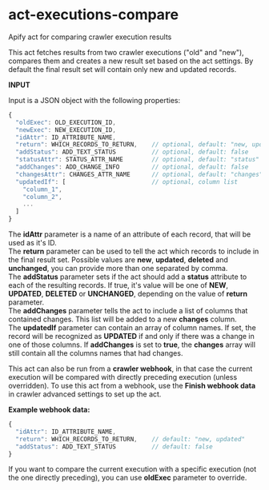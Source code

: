 # act-executions-compare
Apify act for comparing crawler execution results

This act fetches results from two crawler executions ("old" and "new"), 
compares them and creates a new result set based on the act settings.
By default the final result set will contain only new and updated records.

**INPUT**

Input is a JSON object with the following properties:

```javascript
{
  "oldExec": OLD_EXECUTION_ID,
  "newExec": NEW_EXECUTION_ID,
  "idAttr": ID_ATTRIBUTE_NAME,
  "return": WHICH_RECORDS_TO_RETURN,    // optional, default: "new, updated"
  "addStatus": ADD_TEXT_STATUS          // optional, default: false
  "statusAttr": STATUS_ATTR_NAME        // optional, default: "status"
  "addChanges": ADD_CHANGE_INFO         // optional, default: false
  "changesAttr": CHANGES_ATTR_NAME      // optional, default: "changes"
  "updatedIf": [                        // optional, column list
    "column_1",
    "column_2",
    ...
  ]
}
```

The __idAttr__ parameter is a name of an attribute of each record, that will be used as it's ID.  
The __return__ parameter can be used to tell the act which records to include in the final result set. Possible values are __new__, __updated__, __deleted__ and __unchanged__, you can provide more than one separated by comma.  
The __addStatus__ parameter sets if the act should add a __status__ attribute to each of the resulting records. If true, it's value will be one of __NEW__, __UPDATED__, __DELETED__ or __UNCHANGED__, depending on the value of __return__ parameter.  
The __addChanges__ parameter tells the act to include a list of columns that contained changes. This list will be added to a new __changes__ column.  
The __updatedIf__ parameter can contain an array of column names. If set, the record will be recognized as __UPDATED__ if and only if there was a change in one of those columns. If __addChanges__ is set to __true__, the __changes__ array will still contain all the columns names that had changes.

This act can also be run from a __crawler webhook__, in that case the current execution will be compared with directly preceding execution (unless overridden). To use this act from a webhook, use the __Finish webhook data__ in crawler advanced settings to set up the act. 

__Example webhook data:__ 

```javascript
{
  "idAttr": ID_ATTRIBUTE_NAME,
  "return": WHICH_RECORDS_TO_RETURN,    // default: "new, updated"
  "addStatus": ADD_TEXT_STATUS          // default: false
}
```

If you want to compare the current execution with a specific execution (not the one directly preceding), 
you can use __oldExec__ parameter to override.
